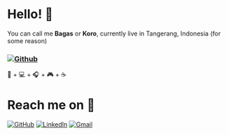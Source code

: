 # Hello! :slightly_smiling_face:

You can call me **Bagas** or **Koro**, currently live in Tangerang, Indonesia (for some reason)

### [![Github](https://img.shields.io/github/followers/robertusbagaskara?label=Follow&style=social&logoColor=darkgreen)](https://github.com/robertusbagaskara)

:book: + :computer: + :headphones: + :video_game: + :coffee: 

# Reach me on :mag_right:
[![GitHub](https://img.shields.io/badge/-Github-darkgreen?style=flat&logo=Github&logoColor=white)](https://github.com/robertusbagaskara)
[![LinkedIn](https://img.shields.io/badge/-LinkedIn-darkgreen?style=flat&logo=Linkedin&logoColor=white)](https://www.linkedin.com/in/robertusbagaskara/)
[![Gmail](https://img.shields.io/badge/-Gmail-darkgreen?style=flat&logo=Gmail&logoColor=white)](mailto:robertusbagaskara@gmail.com)
 
